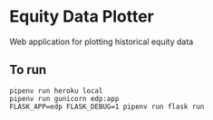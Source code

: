 # Equity Data Plotter

Web application for plotting historical equity data

## To run

    pipenv run heroku local
    pipenv run gunicorn edp:app
    FLASK_APP=edp FLASK_DEBUG=1 pipenv run flask run
